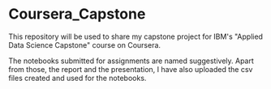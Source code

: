 # Coursera_Capstone
This repository will be used to share my capstone project for IBM's "Applied Data Science Capstone" course on Coursera.

The notebooks submitted for assignments are named suggestively. Apart from those, the report and the presentation, I have also uploaded the csv files created and used for the notebooks.
